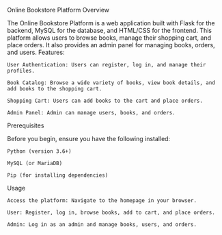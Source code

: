 Online Bookstore Platform
Overview

The Online Bookstore Platform is a web application built with Flask for the backend, MySQL for the database, and HTML/CSS for the frontend. This platform allows users to browse books, manage their shopping cart, and place orders. It also provides an admin panel for managing books, orders, and users.
Features:

    User Authentication: Users can register, log in, and manage their profiles.

    Book Catalog: Browse a wide variety of books, view book details, and add books to the shopping cart.

    Shopping Cart: Users can add books to the cart and place orders.

    Admin Panel: Admin can manage users, books, and orders.

Prerequisites

Before you begin, ensure you have the following installed:

    Python (version 3.6+)

    MySQL (or MariaDB)

    Pip (for installing dependencies)

Usage

    Access the platform: Navigate to the homepage in your browser.

    User: Register, log in, browse books, add to cart, and place orders.

    Admin: Log in as an admin and manage books, users, and orders.
